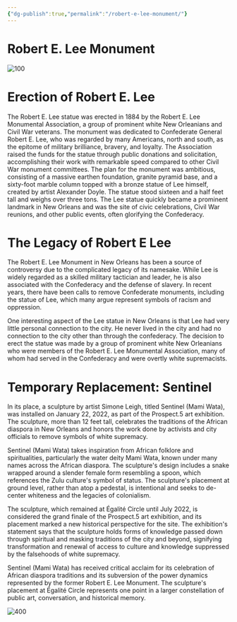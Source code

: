 ```yaml
---
{"dg-publish":true,"permalink":"/robert-e-lee-monument/"}
---
```



# Robert E. Lee Monument

![100](https://upload.wikimedia.org/wikipedia/commons/e/e6/Robert_E_Lee_Monument_at_Lee_Circle._New_Orleans_Louisiana.jpg)

  
# Erection of Robert E. Lee

The Robert E. Lee statue was erected in 1884 by the Robert E. Lee Monumental Association, a group of prominent white New Orleanians and Civil War veterans. The monument was dedicated to Confederate General Robert E. Lee, who was regarded by many Americans, north and south, as the epitome of military brilliance, bravery, and loyalty. The Association raised the funds for the statue through public donations and solicitation, accomplishing their work with remarkable speed compared to other Civil War monument committees. The plan for the monument was ambitious, consisting of a massive earthen foundation, granite pyramid base, and a sixty-foot marble column topped with a bronze statue of Lee himself, created by artist Alexander Doyle. The statue stood sixteen and a half feet tall and weighs over three tons. The Lee statue quickly became a prominent landmark in New Orleans and was the site of civic celebrations, Civil War reunions, and other public events, often glorifying the Confederacy. 

# The Legacy of Robert E Lee

The Robert E. Lee Monument in New Orleans has been a source of controversy due to the complicated legacy of its namesake. While Lee is widely regarded as a skilled military tactician and leader, he is also associated with the Confederacy and the defense of slavery. In recent years, there have been calls to remove Confederate monuments, including the statue of Lee, which many argue represent symbols of racism and oppression.

One interesting aspect of the Lee statue in New Orleans is that Lee had very little personal connection to the city. He never lived in the city and had no connection to the city other than through the confederacy. The decision to erect the statue was made by a group of prominent white New Orleanians who were members of the Robert E. Lee Monumental Association, many of whom had served in the Confederacy and were overtly white supremacists.

# Temporary Replacement: Sentinel

In its place, a sculpture by artist Simone Leigh, titled Sentinel (Mami Wata), was installed on January 22, 2022, as part of the Prospect.5 art exhibition. The sculpture, more than 12 feet tall, celebrates the traditions of the African diaspora in New Orleans and honors the work done by activists and city officials to remove symbols of white supremacy.

Sentinel (Mami Wata) takes inspiration from African folklore and spiritualities, particularly the water deity Mami Wata, known under many names across the African diaspora. The sculpture's design includes a snake wrapped around a slender female form resembling a spoon, which references the Zulu culture's symbol of status. The sculpture's placement at ground level, rather than atop a pedestal, is intentional and seeks to de-center whiteness and the legacies of colonialism.

The sculpture, which remained at Égalité Circle until July 2022, is considered the grand finale of the Prospect.5 art exhibition, and its placement marked a new historical perspective for the site. The exhibition's statement says that the sculpture holds forms of knowledge passed down through spiritual and masking traditions of the city and beyond, signifying transformation and renewal of access to culture and knowledge suppressed by the falsehoods of white supremacy.

Sentinel (Mami Wata) has received critical acclaim for its celebration of African diaspora traditions and its subversion of the power dynamics represented by the former Robert E. Lee Monument. The sculpture's placement at Égalité Circle represents one point in a larger constellation of public art, conversation, and historical memory.

![400](https://www.artnews.com/wp-content/uploads/2022/01/108A2229.jpg)

